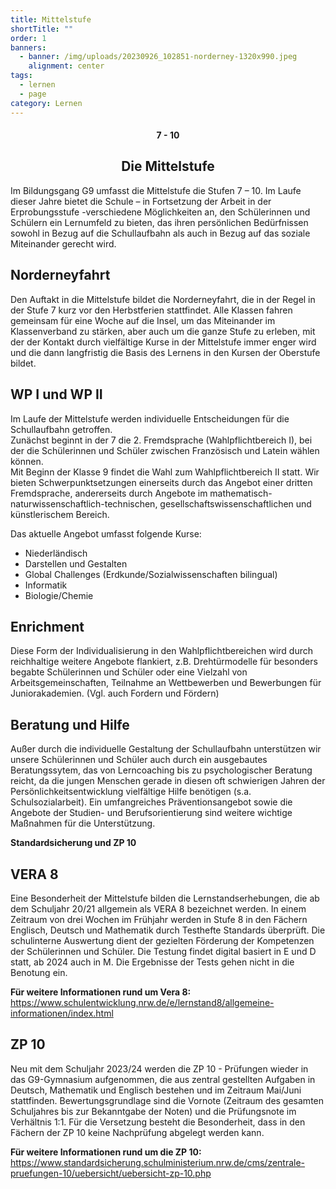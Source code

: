 ```yaml
---
title: Mittelstufe
shortTitle: ""
order: 1
banners:
  - banner: /img/uploads/20230926_102851-norderney-1320x990.jpeg
    alignment: center
tags:
  - lernen
  - page
category: Lernen
---
```

<center><div class="title"><h4>7 - 10</h4><h2>Die Mittelstufe</h2></div></center>

Im Bildungsgang G9 umfasst die Mittelstufe die Stufen 7 – 10. Im Laufe dieser Jahre bietet die Schule – in Fortsetzung der Arbeit in der Erprobungsstufe -verschiedene Möglichkeiten an, den Schülerinnen und Schülern ein Lernumfeld zu bieten, das ihren persönlichen Bedürfnissen sowohl in Bezug auf die Schullaufbahn als auch in Bezug auf das soziale Miteinander gerecht wird. 

## Norderneyfahrt

Den Auftakt in die Mittelstufe bildet die Norderneyfahrt, die in der Regel in der Stufe 7 kurz vor den Herbstferien stattfindet. Alle Klassen fahren gemeinsam für eine Woche auf die Insel, um das Miteinander im Klassenverband zu stärken, aber auch um die ganze Stufe zu erleben, mit der der Kontakt durch vielfältige Kurse in der Mittelstufe immer enger wird und die dann langfristig die Basis des Lernens in den Kursen der Oberstufe bildet. 

## WP I und WP II

Im Laufe der Mittelstufe werden individuelle Entscheidungen für die Schullaufbahn getroffen. \
Zunächst beginnt in der 7 die 2. Fremdsprache (Wahlpflichtbereich I), bei der die Schülerinnen und Schüler zwischen Französisch und Latein wählen können. \
Mit Beginn der Klasse 9 findet die Wahl zum Wahlpflichtbereich II statt. Wir bieten Schwerpunktsetzungen einerseits durch das Angebot einer dritten Fremdsprache, andererseits durch Angebote im mathematisch-naturwissenschaftlich-technischen, gesellschaftswissenschaftlichen und künstlerischem Bereich. 

Das aktuelle Angebot umfasst folgende Kurse: 

* Niederländisch 
* Darstellen und Gestalten 
* Global Challenges (Erdkunde/Sozialwissenschaften bilingual) 
* Informatik 
* Biologie/Chemie 

## Enrichment

Diese Form der Individualisierung in den Wahlpflichtbereichen wird durch reichhaltige weitere Angebote flankiert, z.B. Drehtürmodelle für besonders begabte Schülerinnen und Schüler oder eine Vielzahl von Arbeitsgemeinschaften, Teilnahme an Wettbewerben und Bewerbungen für Juniorakademien. (Vgl. auch Fordern und Fördern) 

## Beratung und Hilfe

Außer durch die individuelle Gestaltung der Schullaufbahn unterstützen wir unsere Schülerinnen und Schüler auch durch ein ausgebautes Beratungssytem, das von Lerncoaching bis zu psychologischer Beratung reicht, da die jungen Menschen gerade in diesen oft schwierigen Jahren der Persönlichkeitsentwicklung vielfältige Hilfe benötigen (s.a. Schulsozialarbeit). Ein umfangreiches Präventionsangebot sowie die Angebote der Studien- und Berufsorientierung sind weitere wichtige Maßnahmen für die Unterstützung. 

**Standardsicherung und ZP 10** 

## VERA 8

Eine Besonderheit der Mittelstufe bilden die Lernstandserhebungen, die ab dem Schuljahr 20/21 allgemein als VERA 8 bezeichnet werden. In einem Zeitraum von drei Wochen im Frühjahr werden in Stufe 8 in den Fächern Englisch, Deutsch und Mathematik durch Testhefte Standards überprüft. Die schulinterne Auswertung dient der gezielten Förderung der Kompetenzen der Schülerinnen und Schüler. Die Testung findet digital basiert in E und D statt, ab 2024 auch in M. Die Ergebnisse der Tests gehen nicht in die Benotung ein. 

**Für weitere Informationen rund um Vera 8:** \
<https://www.schulentwicklung.nrw.de/e/lernstand8/allgemeine-informationen/index.html> 

## ZP 10

Neu mit dem Schuljahr 2023/24 werden die ZP 10 - Prüfungen wieder in das G9-Gymnasium aufgenommen, die aus zentral gestellten Aufgaben in Deutsch, Mathematik und Englisch bestehen und im Zeitraum Mai/Juni stattfinden. Bewertungsgrundlage sind die Vornote (Zeitraum des gesamten Schuljahres bis zur Bekanntgabe der Noten) und die Prüfungsnote im Verhältnis 1:1. Für die Versetzung besteht die Besonderheit, dass in den Fächern der ZP 10 keine Nachprüfung abgelegt werden kann. 

**Für weitere Informationen rund um die ZP 10:**[\
https://www.standardsicherung.schulministerium.nrw.de/cms/zentrale-pruefungen-10/uebersicht/uebersicht-zp-10.php ](https://www.standardsicherung.schulministerium.nrw.de/cms/zentrale-pruefungen-10/uebersicht/uebersicht-zp-10.php)